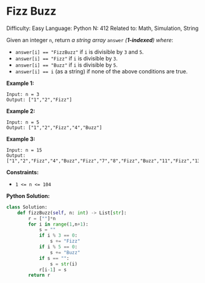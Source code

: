 # Fizz Buzz

Difficulty: Easy
Language: Python
N: 412
Related to: Math, Simulation, String

Given an integer `n`, return *a string array* `answer` *(**1-indexed**) where*:

- `answer[i] == "FizzBuzz"` if `i` is divisible by `3` and `5`.
- `answer[i] == "Fizz"` if `i` is divisible by `3`.
- `answer[i] == "Buzz"` if `i` is divisible by `5`.
- `answer[i] == i` (as a string) if none of the above conditions are true.

**Example 1:**

```
Input: n = 3
Output: ["1","2","Fizz"]

```

**Example 2:**

```
Input: n = 5
Output: ["1","2","Fizz","4","Buzz"]

```

**Example 3:**

```
Input: n = 15
Output: ["1","2","Fizz","4","Buzz","Fizz","7","8","Fizz","Buzz","11","Fizz","13","14","FizzBuzz"]

```

**Constraints:**

- `1 <= n <= 104`

**Python Solution:**

```python
class Solution:
    def fizzBuzz(self, n: int) -> List[str]:
        r = [""]*n
        for i in range(1,n+1):
            s = ""
            if i % 3 == 0:
                s += "Fizz"
            if i % 5 == 0:
                s += "Buzz"
            if s == "":
                s = str(i)
            r[i-1] = s
        return r
```
